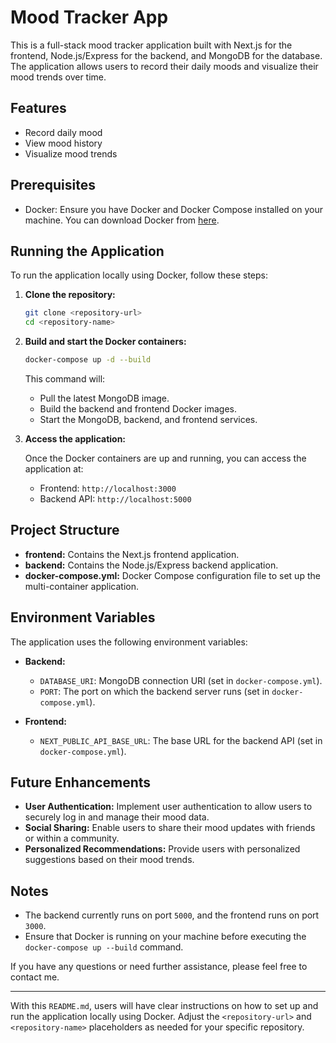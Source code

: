 # Mood Tracker App

This is a full-stack mood tracker application built with Next.js for the frontend, Node.js/Express for the backend, and MongoDB for the database. The application allows users to record their daily moods and visualize their mood trends over time.

## Features

- Record daily mood
- View mood history
- Visualize mood trends

## Prerequisites

- Docker: Ensure you have Docker and Docker Compose installed on your machine. You can download Docker from [here](https://www.docker.com/get-started).

## Running the Application

To run the application locally using Docker, follow these steps:

1. **Clone the repository:**
    ```sh
    git clone <repository-url>
    cd <repository-name>
    ```

2. **Build and start the Docker containers:**
    ```sh
    docker-compose up -d --build
    ```

    This command will:
    - Pull the latest MongoDB image.
    - Build the backend and frontend Docker images.
    - Start the MongoDB, backend, and frontend services.

3. **Access the application:**

    Once the Docker containers are up and running, you can access the application at:
    - Frontend: `http://localhost:3000`
    - Backend API: `http://localhost:5000`

## Project Structure

- **frontend:** Contains the Next.js frontend application.
- **backend:** Contains the Node.js/Express backend application.
- **docker-compose.yml:** Docker Compose configuration file to set up the multi-container application.

## Environment Variables

The application uses the following environment variables:

- **Backend:**
  - `DATABASE_URI`: MongoDB connection URI (set in `docker-compose.yml`).
  - `PORT`: The port on which the backend server runs (set in `docker-compose.yml`).

- **Frontend:**
  - `NEXT_PUBLIC_API_BASE_URL`: The base URL for the backend API (set in `docker-compose.yml`).


## Future Enhancements

- **User Authentication:** Implement user authentication to allow users to securely log in and manage their mood data.
- **Social Sharing:** Enable users to share their mood updates with friends or within a community.
- **Personalized Recommendations:** Provide users with personalized suggestions based on their mood trends.

## Notes

- The backend currently runs on port `5000`, and the frontend runs on port `3000`.
- Ensure that Docker is running on your machine before executing the `docker-compose up --build` command.

If you have any questions or need further assistance, please feel free to contact me.

---

With this `README.md`, users will have clear instructions on how to set up and run the application locally using Docker. Adjust the `<repository-url>` and `<repository-name>` placeholders as needed for your specific repository.
